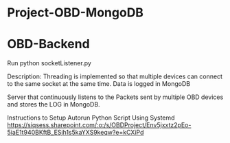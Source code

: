 # Project-OBD-MongoDB
# OBD-Backend

Run python socketListener.py

Description:
Threading is implemented so that multiple devices can connect to the same socket at the same time.
Data is logged in MongoDB

Server that continuously listens to the Packets sent by multiple OBD devices and stores the LOG in MongoDB.

Instructions to Setup Autorun Python Script Using Systemd
https://siqsess.sharepoint.com/:o:/s/OBDProject/Env5jxxtz2pEo-5iaE1t940BKftB_ESjh1s5kaYXS9keqw?e=kCXiPd